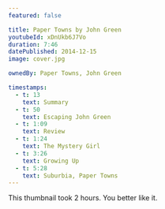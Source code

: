 ```yaml
---
featured: false

title: Paper Towns by John Green
youtubeId: xDnUkb6J7Vo
duration: 7:46
datePublished: 2014-12-15
image: cover.jpg

ownedBy: Paper Towns, John Green

timestamps:
  - t: 13
    text: Summary
  - t: 50
    text: Escaping John Green
  - t: 1:09
    text: Review
  - t: 1:24
    text: The Mystery Girl
  - t: 3:26
    text: Growing Up
  - t: 5:28
    text: Suburbia, Paper Towns
---
```


This thumbnail took 2 hours. You better like it.
